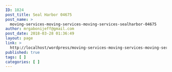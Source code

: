 ```yaml
---
ID: 1824
post_title: Seal Harbor 04675
post_name: >
  moving-services-moving-services-moving-services-sealharbor-04675
author: mrgabonijeff@gmail.com
post_date: 2018-03-28 01:36:49
layout: page
link: >
  http://localhost/wordpress/moving-services-moving-services-moving-services-sealharbor-04675/
published: true
tags: [ ]
categories: [ ]
---
```

